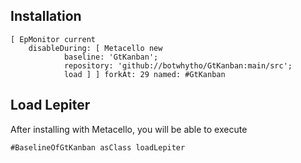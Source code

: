 
## Installation

```st
[ EpMonitor current
	disableDuring: [ Metacello new
			baseline: 'GtKanban';
			repository: 'github://botwhytho/GtKanban:main/src';
			load ] ] forkAt: 29 named: #GtKanban
```

## Load Lepiter

After installing with Metacello, you will be able to execute

```
#BaselineOfGtKanban asClass loadLepiter
```
